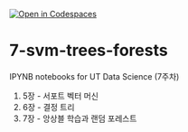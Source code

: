 [![Open in Codespaces](https://classroom.github.com/assets/launch-codespace-2972f46106e565e64193e422d61a12cf1da4916b45550586e14ef0a7c637dd04.svg)](https://classroom.github.com/open-in-codespaces?assignment_repo_id=16596511)
# 7-svm-trees-forests

IPYNB notebooks for UT Data Science (7주차)

1. 5장 - 서포트 벡터 머신
2. 6장 - 결정 트리
3. 7장 - 앙상블 학습과 랜덤 포레스트
